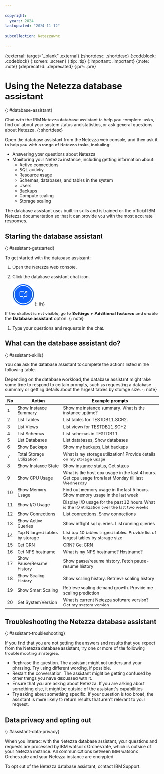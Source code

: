 ```yaml
---

copyright:
  years: 2024
lastupdated: "2024-11-12"

subcollection: Netezzawhc

---
```


<!-- Attribute definitions --> 
{:external: target="_blank" .external}
{:shortdesc: .shortdesc}
{:codeblock: .codeblock}
{:screen: .screen}
{:tip: .tip}
{:important: .important}
{:note: .note}
{:deprecated: .deprecated}
{:pre: .pre}

# Using the Netezza database assistant
{: #database-assistant}

Chat with the IBM Netezza database assistant to help you complete tasks, find out about your system status and statistics, or ask general questions about Netezza.
{: shortdesc}

Open the database assistant from the Netezza web console, and then ask it to help you with a range of Netezza tasks, including:
- Answering your questions about Netezza
- Monitoring your Netezza instance, including getting information about:
    - Active connections
    - SQL activity
    - Resource usage
    - Schemas, databases, and tables in the system
    - Users
    - Backups
    - Compute scaling
    - Storage scaling

The database assistant uses built-in skills and is trained on the official IBM Netezza documentation so that it can provide you with the most accurate responses.

## Starting the database assistant
{: #assistant-getstarted}

To get started with the database assistant:

1. Open the Netezza web console.

1. Click the database assistant chat icon.

   ![database assistant icon](images/assistant-icon.png "database assistant icon"){: iih}

  If the chatbot is not visible, go to **Settings > Additional features** and enable the **Database assistant** option.
  {: note}
1. Type your questions and requests in the chat.

## What can the database assistant do?
{: #assistant-skills}

You can ask the database assistant to complete the actions listed in the following table.

Depending on the database workload, the database assistant might take some time to respond to certain prompts, such as requesting a database summary or getting details about the largest tables by storage size.
{: note}

| No | Action | Example prompts |
|----|------------|-----------------|
| 1 | Show Instance Summary | Show me instance summary. What is the instance uptime? |
| 2 | List Tables | List tables for TESTDB11.SCH2. |
| 3 | List Views | List views for TESTDB11.SCH2 |
| 4 | List Schemas | List schemas in TESTDB11 |
| 5 | List Databases | List databases, Show databases |
| 6 | Show Backups | Show my backups, List backups |
| 7 | Total Storage Utilization | What is my storage utilization? Provide details on my storage usage |
| 8 | Show Instance State | Show instance status, Get status |
| 9 | Show CPU Usage | What is the host cpu usage in the last 4 hours. Get cpu usage from last Monday till last Wednesday |
| 10 | Show Memory Usage | Find out memory usage in the last 5 hours. Show memory usage in the last week |
| 11 | Show I/O Usage | Display I/O usage for the past 12 hours. What is the IO utilization over the last two weeks |
| 12 | Show Connections | List connections. Show connections |
| 13 | Show Active Queries | Show inflight sql queries. List running queries |
| 14 | Top N largest tables by storage | List top 10 tables largest tables. Provide list of largest tables by storage size |
| 15 | Get CRN | CRN? Get CRN |
| 16 | Get NPS hostname | What is my NPS hostname? Hostname? |
| 17 | Show Pause/Resume History | Show pause/resume history. Fetch pause-resume history |
| 18 | Show Scaling History | Show scaling history. Retrieve scaling history |
| 19 | Show Smart Scaling | Retrieve scaling demand growth. Provide me scaling prediction |
| 20 | Get System Version | What is current Netezza software version? Get my system version |

<!--| 15 | Top N Queries by Resource Usage | List top 5 queries with most resource utilization in the last 60 hours. Show queries with longest resource utilization from last week till now | -->

## Troubleshooting the Netezza database assistant
{: #assistant-troubleshooting}

If you find that you are not getting the answers and results that you expect from the Netezza database assistant, try one or more of the following troubleshooting strategies:
- Rephrase the question. The assistant might not understand your phrasing. Try using different wording, if possible.
- Restart the conversation. The assistant might be getting confused by other things you have discussed with it.
- Ensure that you are asking about Netezza. If you are asking about something else, it might be outside of the assistant's capabilities.
- Try asking about something specific. If your question is too broad, the assistant is more likely to return results that aren't relevant to your request.
<!--- Ensure that you are not filtering by version. If an answer to your question isn't available in the current documentation release, the assistant won't find it. If you're filtering by version, some content might be missing. To broaden the search, type "change version" and then choose "Any".
-->
## Data privacy and opting out
{: #assistant-data-privacy}

When you interact with the Netezza database assistant, your questions and requests are processed by IBM watsonx Orchestrate, which is outside of your Netezza instance. All communications between IBM watsonx Orchestrate and your Netezza instance are encrypted.

To opt out of the Netezza database assistant, contact IBM Support.
